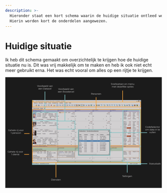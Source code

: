 ```yaml
---
description: >-
  Hieronder staat een kort schema waarin de huidige situatie ontleed wordt.
  Hierin worden kort de onderdelen aangewezen.
---
```


# Huidige situatie

Ik heb dit schema gemaakt om overzichtelijk te krijgen hoe de huidige situatie nu is. Dit was vrij makkelijk om te maken en heb ik ook niet echt meer gebruikt erna. Het was echt vooral om alles op een rijtje te krijgen.

![](../.gitbook/assets/huidige_situatie-01.png)

